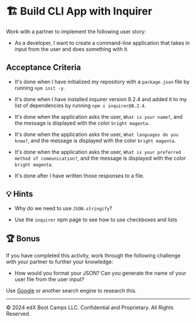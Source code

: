 # 🏗️ Build CLI App with Inquirer

Work with a partner to implement the following user story:

* As a developer, I want to create a command-line application that takes in input from the user and does something with it.

## Acceptance Criteria

* It's done when I have initialized my repository with a `package.json` file by running `npm init -y`.

* It's done when I have installed inquirer version 8.2.4 and added it to my list of dependencies by running `npm i inquirer@8.2.4`.

* It's done when the application asks the user, `What is your name?`, and the message is displayed with the color `bright magenta`.

* It's done when the application asks the user, `What languages do you know?`, and the message is displayed with the color `bright magenta`.

* It's done when the application asks the user, `What is your preferred method of communication?`, and the message is displayed with the color `bright magenta`.

* It's done after I have written those responses to a file.

## 💡 Hints

* Why do we need to use `JSON.stringify`?

* Use the `inquirer` npm page to see how to use checkboxes and lists

## 🏆 Bonus

If you have completed this activity, work through the following challenge with your partner to further your knowledge:

* How would you format your JSON? Can you generate the name of your user file from the user input?

Use [Google](https://www.google.com) or another search engine to research this.

---

© 2024 edX Boot Camps LLC. Confidential and Proprietary. All Rights Reserved.
